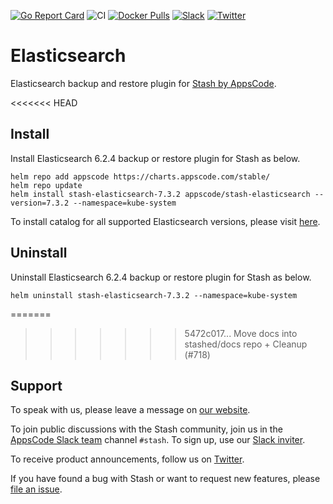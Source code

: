 [![Go Report Card](https://goreportcard.com/badge/stash.appscode.dev/elasticsearch)](https://goreportcard.com/report/stash.appscode.dev/elasticsearch)
![CI](https://github.com/stashed/elasticsearch/workflows/CI/badge.svg)
[![Docker Pulls](https://img.shields.io/docker/pulls/stashed/stash-elasticsearch.svg)](https://hub.docker.com/r/stashed/stash-elasticsearch/)
[![Slack](https://slack.appscode.com/badge.svg)](https://slack.appscode.com)
[![Twitter](https://img.shields.io/twitter/follow/kubestash.svg?style=social&logo=twitter&label=Follow)](https://twitter.com/intent/follow?screen_name=KubeStash)

# Elasticsearch

Elasticsearch backup and restore plugin for [Stash by AppsCode](https://stash.run).

<<<<<<< HEAD
## Install

Install Elasticsearch 6.2.4 backup or restore plugin for Stash as below.

```console
helm repo add appscode https://charts.appscode.com/stable/
helm repo update
helm install stash-elasticsearch-7.3.2 appscode/stash-elasticsearch --version=7.3.2 --namespace=kube-system
```

To install catalog for all supported Elasticsearch versions, please visit [here](https://github.com/stashed/catalog).

## Uninstall

Uninstall Elasticsearch 6.2.4 backup or restore plugin for Stash as below.

```console
helm uninstall stash-elasticsearch-7.3.2 --namespace=kube-system
```

=======
>>>>>>> 5472c017... Move docs into stashed/docs repo + Cleanup (#718)
## Support

To speak with us, please leave a message on [our website](https://appscode.com/contact/).

To join public discussions with the Stash community, join us in the [AppsCode Slack team](https://appscode.slack.com/messages/C8NCX6N23/details/) channel `#stash`. To sign up, use our [Slack inviter](https://slack.appscode.com/).

To receive product announcements, follow us on [Twitter](https://twitter.com/KubeStash).

If you have found a bug with Stash or want to request new features, please [file an issue](https://github.com/stashed/project/issues/new).
